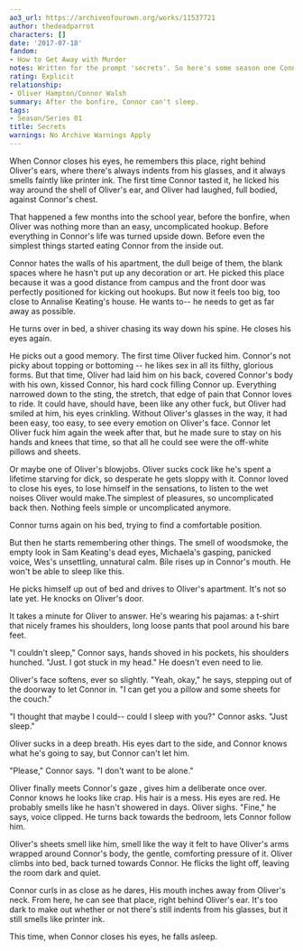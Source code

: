 ```yaml
---
ao3_url: https://archiveofourown.org/works/11537721
author: thedeadparrot
characters: []
date: '2017-07-18'
fandom:
- How to Get Away with Murder
notes: Written for the prompt 'secrets'. So here's some season one Connor feelings.
rating: Explicit
relationship:
- Oliver Hampton/Connor Walsh
summary: After the bonfire, Connor can't sleep.
tags:
- Season/Series 01
title: Secrets
warnings: No Archive Warnings Apply
---
```


When Connor closes his eyes, he remembers this place, right behind Oliver's ears, where there's always indents from his glasses, and it always smells faintly like printer ink. The first time Connor tasted it, he licked his way around the shell of Oliver's ear, and Oliver had laughed, full bodied, against Connor's chest.

That happened a few months into the school year, before the bonfire, when Oliver was nothing more than an easy, uncomplicated hookup. Before everything in Connor's life was turned upside down. Before even the simplest things started eating Connor from the inside out.

Connor hates the walls of his apartment, the dull beige of them, the blank spaces where he hasn't put up any decoration or art. He picked this place because it was a good distance from campus and the front door was perfectly positioned for kicking out hookups. But now it feels too big, too close to Annalise Keating's house. He wants to-- he needs to get as far away as possible.

He turns over in bed, a shiver chasing its way down his spine. He closes his eyes again.

He picks out a good memory. The first time Oliver fucked him. Connor's not picky about topping or bottoming -- he likes sex in all its filthy, glorious forms. But that time, Oliver had laid him on his back, covered Connor's body with his own, kissed Connor, his hard cock filling Connor up. Everything narrowed down to the sting, the stretch, that edge of pain that Connor loves to ride. It could have, should have, been like any other fuck, but Oliver had smiled at him, his eyes crinkling. Without Oliver's glasses in the way, it had been easy, too easy, to see every emotion on Oliver's face. Connor let Oliver fuck him again the week after that, but he made sure to stay on his hands and knees that time, so that all he could see were the off-white pillows and sheets.

Or maybe one of Oliver's blowjobs. Oliver sucks cock like he's spent a lifetime starving for dick, so desperate he gets sloppy with it. Connor loved to close his eyes, to lose himself in the sensations, to listen to the wet noises Oliver would make.The simplest of pleasures, so uncomplicated back then. Nothing feels simple or uncomplicated anymore.

Connor turns again on his bed, trying to find a comfortable position.

But then he starts remembering other things. The smell of woodsmoke, the empty look in Sam Keating's dead eyes, Michaela's gasping, panicked voice, Wes's unsettling, unnatural calm. Bile rises up in Connor's mouth. He won't be able to sleep like this.

He picks himself up out of bed and drives to Oliver's apartment. It's not so late yet. He knocks on Oliver's door.

It takes a minute for Oliver to answer. He's wearing his pajamas: a t-shirt that nicely frames his shoulders, long loose pants that pool around his bare feet.

"I couldn't sleep," Connor says, hands shoved in his pockets, his shoulders hunched. "Just. I got stuck in my head." He doesn't even need to lie.

Oliver's face softens, ever so slightly. "Yeah, okay," he says, stepping out of the doorway to let Connor in. "I can get you a pillow and some sheets for the couch."

"I thought that maybe I could-- could I sleep with you?" Connor asks. "Just sleep."

Oliver sucks in a deep breath. His eyes dart to the side, and Connor knows what he's going to say, but Connor can't let him.

"Please," Connor says. "I don't want to be alone."

Oliver finally meets Connor's gaze , gives him a deliberate once over. Connor knows he looks like crap. His hair is a mess. His eyes are red. He probably smells like he hasn't showered in days. Oliver sighs. "Fine," he says, voice clipped. He turns back towards the bedroom, lets Connor follow him.

Oliver's sheets smell like him, smell like the way it felt to have Oliver's arms wrapped around Connor's body, the gentle, comforting pressure of it. Oliver climbs into bed, back turned towards Connor. He flicks the light off, leaving the room dark and quiet.

Connor curls in as close as he dares, His mouth inches away from Oliver's neck. From here, he can see that place, right behind Oliver's ear. It's too dark to make out whether or not there's still indents from his glasses, but it still smells like printer ink.

This time, when Connor closes his eyes, he falls asleep.